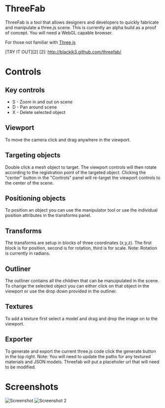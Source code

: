 ThreeFab	
=============

ThreeFab is a tool that allows designers and developers to quickly fabricate and manipulate a three.js scene.  This is currently an alpha build as a proof of concept. You will need a WebGL capable browser.

For those not familiar with [Three.js][1] 

[1]: https://github.com/mrdoob/three.js

[TRY IT OUT][2]
[2]: http://blackjk3.github.com/threefab/

Controls
=============

Key controls
-------------
* S - Zoom in and out on scene
* D - Pan around scene
* X - Delete selected object

Viewport
-------------
To move the camera click and drag anywhere in the viewport.  

Targeting objects
-------------
Double click a mesh object to target.  The viewport controls will then rotate according to the registration point of the targeted object.  Clicking the "center" button in the "Controls" panel will re-target the viewport controls to the center of the scene.

Positioning objects
-------------
To position an object you can use the manipulator tool or use the individual position attributes in the transforms panel.

Transforms
-------------
The transforms are setup in blocks of three coordinates (x,y,z).  The first block is for position, second is for rotation, third is for scale.  Note: Rotation is currently in radians. 

Outliner
-------------
The outliner contains all the children that can be manuipulated in the scene. To change the selected object you can either click on that object in the viewport or use the drop down provided in the outliner.

Textures
-------------
To add a texture first select a model and drag and drop the image on to the viewport.

Exporter
-------------
To generate and export the current three.js code click the generate button in the top right.  Note: You will need to update the paths for any textured materials and JSON models.  Threefab will put a placeholer url that will need to be modified.

Screenshots
=============
![Screenshot](http://blackjk3.github.com/threefab/assets/screenie0.jpg)
![Screenshot 2](http://blackjk3.github.com/threefab/assets/screenie1.jpg)